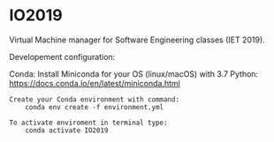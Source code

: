 # IO2019
Virtual Machine manager for Software Engineering classes (IET 2019).


Developement configuration:

Conda:
    Install Miniconda for your OS (linux/macOS) with 3.7 Python:
        https://docs.conda.io/en/latest/miniconda.html

    Create your Conda environment with command:
        conda env create -f environment.yml

    To activate enviroment in terminal type:
        conda activate IO2019
